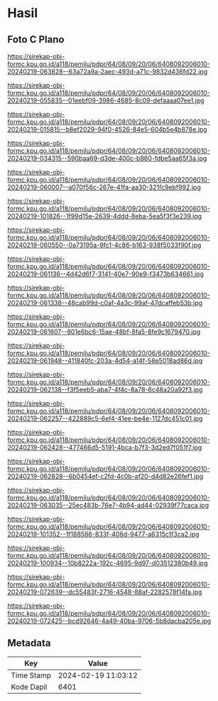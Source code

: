 # Hasil

## Foto C Plano

https://sirekap-obj-formc.kpu.go.id/a118/pemilu/pdpr/64/08/09/20/06/6408092006010-20240219-063828--63a72a9a-2aec-493d-a71c-9832d436fd22.jpg

https://sirekap-obj-formc.kpu.go.id/a118/pemilu/pdpr/64/08/09/20/06/6408092006010-20240219-055835--01eebf09-3986-4685-8c09-defaaaa07ee1.jpg

https://sirekap-obj-formc.kpu.go.id/a118/pemilu/pdpr/64/08/09/20/06/6408092006010-20240219-015815--b8ef2029-94f0-4526-84e5-604b5e4b878e.jpg

https://sirekap-obj-formc.kpu.go.id/a118/pemilu/pdpr/64/08/09/20/06/6408092006010-20240219-034315--590baa69-d3de-400c-b860-fdbe5aa65f3a.jpg

https://sirekap-obj-formc.kpu.go.id/a118/pemilu/pdpr/64/08/09/20/06/6408092006010-20240219-060007--a070f56c-267e-41fa-aa30-321fc9ebf992.jpg

https://sirekap-obj-formc.kpu.go.id/a118/pemilu/pdpr/64/08/09/20/06/6408092006010-20240219-101826--1f99d15e-2639-4ddd-8eba-5ea5f3f3e239.jpg

https://sirekap-obj-formc.kpu.go.id/a118/pemilu/pdpr/64/08/09/20/06/6408092006010-20240219-060550--0a73195a-9fc1-4c86-b163-938f5033f90f.jpg

https://sirekap-obj-formc.kpu.go.id/a118/pemilu/pdpr/64/08/09/20/06/6408092006010-20240219-061136--4d42d6f7-3141-40e7-90e9-f3473b634661.jpg

https://sirekap-obj-formc.kpu.go.id/a118/pemilu/pdpr/64/08/09/20/06/6408092006010-20240219-061338--48cab99d-c0af-4a3c-99af-47dcaffeb53b.jpg

https://sirekap-obj-formc.kpu.go.id/a118/pemilu/pdpr/64/08/09/20/06/6408092006010-20240219-061607--801e6bc6-15ae-48bf-8fa5-8fe9c1679470.jpg

https://sirekap-obj-formc.kpu.go.id/a118/pemilu/pdpr/64/08/09/20/06/6408092006010-20240219-061948--411840fc-203a-4d54-a14f-58e5018ad86d.jpg

https://sirekap-obj-formc.kpu.go.id/a118/pemilu/pdpr/64/08/09/20/06/6408092006010-20240219-062138--f3f5eeb5-aba7-4f4c-8a78-6c48a20a92f3.jpg

https://sirekap-obj-formc.kpu.go.id/a118/pemilu/pdpr/64/08/09/20/06/6408092006010-20240219-062257--422889c5-6ef4-41ee-be4e-1127dc451c01.jpg

https://sirekap-obj-formc.kpu.go.id/a118/pemilu/pdpr/64/08/09/20/06/6408092006010-20240219-062428--477466d5-5191-4bca-b7f3-3d2ed7f051f7.jpg

https://sirekap-obj-formc.kpu.go.id/a118/pemilu/pdpr/64/08/09/20/06/6408092006010-20240219-062828--6b0454ef-c2fd-4c0b-af20-d4d82e26fef1.jpg

https://sirekap-obj-formc.kpu.go.id/a118/pemilu/pdpr/64/08/09/20/06/6408092006010-20240219-063035--25ec483b-76e7-4b94-ad44-02939f77caca.jpg

https://sirekap-obj-formc.kpu.go.id/a118/pemilu/pdpr/64/08/09/20/06/6408092006010-20240219-101352--1f188586-833f-408d-9477-a6315c1f3ca2.jpg

https://sirekap-obj-formc.kpu.go.id/a118/pemilu/pdpr/64/08/09/20/06/6408092006010-20240219-100934--10b8222a-192c-4695-9d97-d03512380b49.jpg

https://sirekap-obj-formc.kpu.go.id/a118/pemilu/pdpr/64/08/09/20/06/6408092006010-20240219-072639--dc55483f-2716-4548-88af-2282578f14fa.jpg

https://sirekap-obj-formc.kpu.go.id/a118/pemilu/pdpr/64/08/09/20/06/6408092006010-20240219-072425--bcd92646-4a49-40ba-9706-5b8dacba205e.jpg


## Metadata

| Key        | Value               |
| ---------- | ------------------- |
| Time Stamp | 2024-02-19 11:03:12 |
| Kode Dapil | 6401                |



